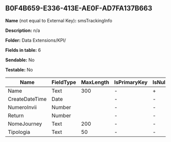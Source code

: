 ## B0F4B659-E336-413E-AE0F-AD7FA137B663

**Name** (not equal to External Key)**:** smsTrackingInfo

**Description:** n/a

**Folder:** Data Extensions/KPI/

**Fields in table:** 6

**Sendable:** No

**Testable:** No

| Name | FieldType | MaxLength | IsPrimaryKey | IsNullable | DefaultValue |
| --- | --- | --- | --- | --- | --- |
| Name | Text | 300 | - | + |  |
| CreateDateTime | Date |  | - | - |  |
| NumeroInvii | Number |  | - | - |  |
| Return | Number |  | - | - |  |
| NomeJourney | Text | 200 | - | - |  |
| Tipologia | Text | 50 | - | - |  |
